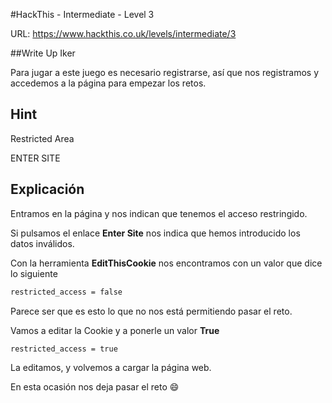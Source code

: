 #HackThis - Intermediate -  Level 3

URL:      https://www.hackthis.co.uk/levels/intermediate/3

##Write Up Iker

Para jugar a este juego es necesario registrarse, así que nos registramos y accedemos a la página para empezar los retos.

## Hint
Restricted Area

ENTER SITE

## Explicación

Entramos en la página y nos indican que tenemos el acceso restringido. 

Si pulsamos el enlace **Enter Site** nos indica que hemos introducido los datos inválidos.

Con la herramienta **EditThisCookie** nos encontramos con un valor que dice lo siguiente

```html
restricted_access = false
```

Parece ser que es esto lo que no nos está permitiendo pasar el reto.

Vamos a editar la Cookie y a ponerle un valor **True**

```html
restricted_access = true
```

La editamos, y volvemos a cargar la página web. 

En esta ocasión nos deja pasar el reto :smile:
